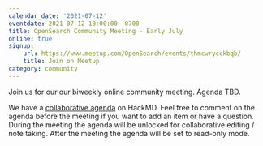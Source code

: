 ```yaml
---
calendar_date: '2021-07-12'
eventdate: 2021-07-12 10:00:00 -0700
title: OpenSearch Community Meeting - Early July
online: true
signup:
    url: https://www.meetup.com/OpenSearch/events/thmcwrycckbqb/
    title: Join on Meetup
category: community
---
```


Join us for our our biweekly online community meeting. Agenda TBD.

We have a [collaborative agenda](https://hackmd.io/1LkvtzoDQ6a_S-TNNye-7A) on HackMD. Feel free to comment on the agenda before the meeting if you want to add an item or have a question. During the meeting the agenda will be unlocked for collaborative editing / note taking. After the meeting the agenda will be set to read-only mode. 